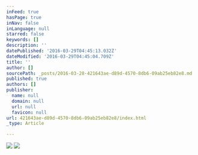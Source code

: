 ```yaml
---
inFeed: true
hasPage: true
inNav: false
inLanguage: null
starred: false
keywords: []
description: ''
datePublished: '2016-03-29T04:45:13.032Z'
dateModified: '2016-03-29T04:45:04.709Z'
title: ''
author: []
sourcePath: _posts/2016-03-28-421643ae-d89d-4570-8db6-09ab25eb82e8.md
published: true
authors: []
publisher:
  name: null
  domain: null
  url: null
  favicon: null
url: 421643ae-d89d-4570-8db6-09ab25eb82e8/index.html
_type: Article

---
```

![](https://the-grid-user-content.s3-us-west-2.amazonaws.com/deb3ff40-d988-4752-8ced-8f36caeb63e0.png)
![](https://the-grid-user-content.s3-us-west-2.amazonaws.com/92b5222a-df61-403c-9fe2-26c3d3618a15.png)